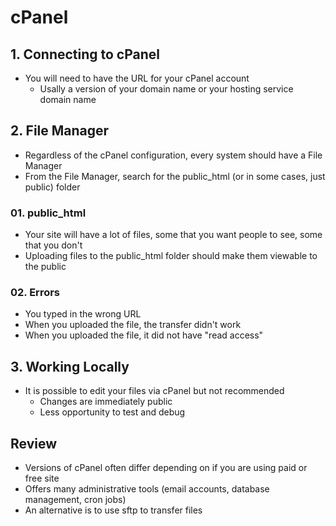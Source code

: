 # cPanel

## 1. Connecting to cPanel
* You will need to have the URL for your cPanel account
    * Usally a version of your domain name or your hosting service domain name

## 2. File Manager
* Regardless of the cPanel configuration, every system should have a File Manager
* From the File Manager, search for the public_html (or in some cases, just public) folder

### 01. public_html
* Your site will have a lot of files, some that you want people to see, some that you don't
* Uploading files to the public_html folder should make them viewable to the public

### 02. Errors
* You typed in the wrong URL
* When you uploaded the file, the transfer didn't work
* When you uploaded the file, it did not have "read access"

## 3. Working Locally
* It is possible to edit your files via cPanel but not recommended
    * Changes are immediately public
    * Less opportunity to test and debug

## Review
* Versions of cPanel often differ depending on if you are using paid or free site
* Offers many administrative tools (email accounts, database management, cron jobs)
* An alternative is to use sftp to transfer files
